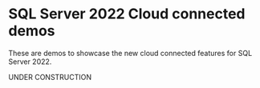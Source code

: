 # SQL Server 2022 Cloud connected demos

These are demos to showcase the new cloud connected features for SQL Server 2022.

UNDER CONSTRUCTION